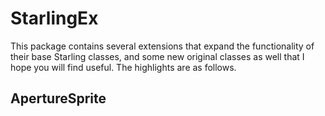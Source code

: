 # StarlingEx
This package contains several extensions that expand the functionality of their base Starling classes, and some new original classes as well that I hope you will find useful. The highlights are as follows.

## ApertureSprite
